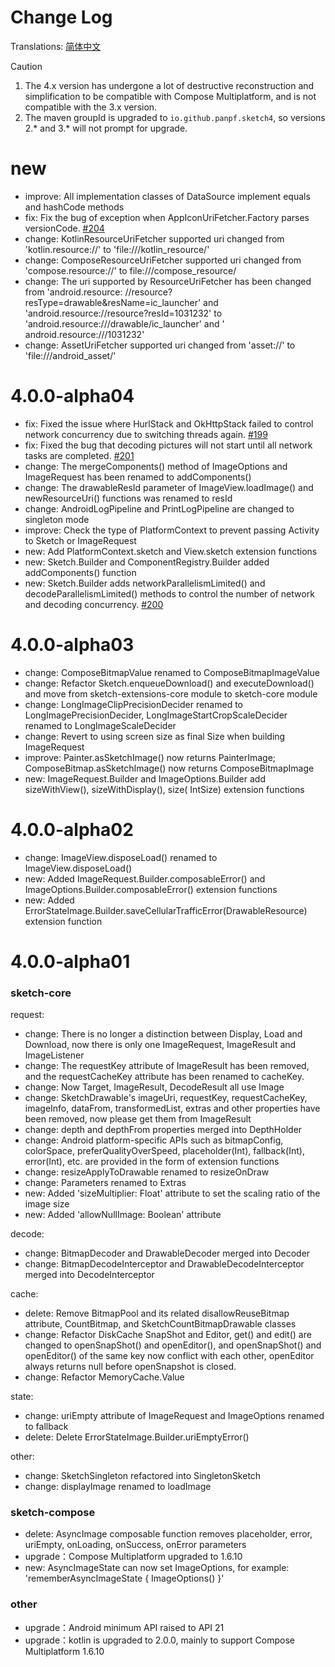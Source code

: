 # Change Log

Translations: [简体中文](CHANGELOG_zh.md)

> [!CAUTION]
> 1. The 4.x version has undergone a lot of destructive reconstruction and simplification to be
     compatible with Compose Multiplatform, and is not compatible with the 3.x version.
> 2. The maven groupId is upgraded to `io.github.panpf.sketch4`, so versions 2.\* and 3.\* will not
     prompt for upgrade.

# new

* improve: All implementation classes of DataSource implement equals and hashCode methods
* fix: Fix the bug of exception when AppIconUriFetcher.Factory parses
  versionCode. [#204](https://github.com/panpf/sketch/issues/204)
* change: KotlinResourceUriFetcher supported uri changed from 'kotlin.resource://'
  to 'file:///kotlin_resource/'
* change: ComposeResourceUriFetcher supported uri changed from 'compose.resource://'
  to file:///compose_resource/
* change: The uri supported by ResourceUriFetcher has been changed from 'android.resource:
  //resource?resType=drawable&resName=ic_launcher' and 'android.resource://resource?resId=1031232'
  to 'android.resource:///drawable/ic_launcher' and ' android.resource:///1031232'
* change: AssetUriFetcher supported uri changed from 'asset://' to 'file:///android_asset/'

# 4.0.0-alpha04

* fix: Fixed the issue where HurlStack and OkHttpStack failed to control network concurrency due to
  switching threads again. [#199](https://github.com/panpf/sketch/issues/199)
* fix: Fixed the bug that decoding pictures will not start until all network tasks are
  completed. [#201](https://github.com/panpf/sketch/issues/201)
* change: The mergeComponents() method of ImageOptions and ImageRequest has been renamed to
  addComponents()
* change: The drawableResId parameter of ImageView.loadImage() and newResourceUri() functions was
  renamed to resId
* change: AndroidLogPipeline and PrintLogPipeline are changed to singleton mode
* improve: Check the type of PlatformContext to prevent passing Activity to Sketch or ImageRequest
* new: Add PlatformContext.sketch and View.sketch extension functions
* new: Sketch.Builder and ComponentRegistry.Builder added addComponents() function
* new: Sketch.Builder adds networkParallelismLimited() and decodeParallelismLimited() methods to
  control the number of network and decoding
  concurrency. [#200](https://github.com/panpf/sketch/issues/200)

# 4.0.0-alpha03

* change: ComposeBitmapValue renamed to ComposeBitmapImageValue
* change: Refactor Sketch.enqueueDownload() and executeDownload() and move from
  sketch-extensions-core module to sketch-core module
* change: LongImageClipPrecisionDecider renamed to LongImagePrecisionDecider,
  LongImageStartCropScaleDecider renamed to LongImageScaleDecider
* change: Revert to using screen size as final Size when building ImageRequest
* improve: Painter.asSketchImage() now returns PainterImage; ComposeBitmap.asSketchImage() now
  returns ComposeBitmapImage
* new: ImageRequest.Builder and ImageOptions.Builder add sizeWithView(), sizeWithDisplay(), size(
  IntSize) extension functions

# 4.0.0-alpha02

* change: ImageView.disposeLoad() renamed to ImageView.disposeLoad()
* new: Added ImageRequest.Builder.composableError() and ImageOptions.Builder.composableError()
  extension functions
* new: Added ErrorStateImage.Builder.saveCellularTrafficError(DrawableResource) extension function

# 4.0.0-alpha01

### sketch-core

request:

* change: There is no longer a distinction between Display, Load and Download, now there is only one
  ImageRequest, ImageResult and ImageListener
* change: The requestKey attribute of ImageResult has been removed, and the requestCacheKey
  attribute has been renamed to cacheKey.
* change: Now Target, ImageResult, DecodeResult all use Image
* change: SketchDrawable's imageUri, requestKey, requestCacheKey, imageInfo, dataFrom,
  transformedList, extras and other properties have been removed, now please get them from
  ImageResult
* change: depth and depthFrom properties merged into DepthHolder
* change: Android platform-specific APIs such as bitmapConfig, colorSpace, preferQualityOverSpeed,
  placeholder(Int), fallback(Int), error(Int), etc. are provided in the form of extension functions
* change: resizeApplyToDrawable renamed to resizeOnDraw
* change: Parameters renamed to Extras
* new: Added 'sizeMultiplier: Float' attribute to set the scaling ratio of the image size
* new: Added 'allowNullImage: Boolean' attribute

decode:

* change: BitmapDecoder and DrawableDecoder merged into Decoder
* change: BitmapDecodeInterceptor and DrawableDecodeInterceptor merged into DecodeInterceptor

cache:

* delete: Remove BitmapPool and its related disallowReuseBitmap attribute, CountBitmap, and
  SketchCountBitmapDrawable classes
* change: Refactor DiskCache SnapShot and Editor, get() and edit() are changed to openSnapShot() and
  openEditor(), and openSnapShot() and openEditor() of the same key now conflict with each other,
  openEditor always returns null before openSnapshot is closed.
* change: Refactor MemoryCache.Value

state:

* change: uriEmpty attribute of ImageRequest and ImageOptions renamed to fallback
* delete: Delete ErrorStateImage.Builder.uriEmptyError()

other:

* change: SketchSingleton refactored into SingletonSketch
* change: displayImage renamed to loadImage

### sketch-compose

* delete: AsyncImage composable function removes placeholder, error, uriEmpty, onLoading, onSuccess,
  onError parameters
* upgrade：Compose Multiplatform upgraded to 1.6.10
* new: AsyncImageState can now set ImageOptions, for example: 'rememberAsyncImageState {
  ImageOptions() }'

### other

* upgrade：Android minimum API raised to API 21
* upgrade：kotlin is upgraded to 2.0.0, mainly to support Compose Multiplatform 1.6.10